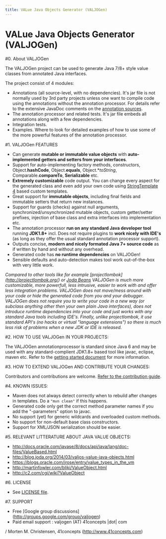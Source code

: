```yaml
---
title: VALue Java Objects Generator (VALJOGen)
---
```


VALue Java Objects Generator (VALJOGen)
=======================================

#0. About VALJOGen

The VALJOGen project can be used to generate Java 7/8+ style value classes from annotated Java interfaces.

The project consist of 4 modules:
- Annotations (all source-level, with no dependencies). It's jar file is not normally used by 3rd party projects unless one want to compile code using the annotations without the annotation processor. For details refer to the extensive JavaDoc comments on the [annotation sources](valjogen-annotations/src/main/java/com/fortyoneconcepts/valjogen/annotations).
- The annotation processor and related tests. It's jar file embeds all annotations along with a few dependencies.
- Integration tests.
- Examples. Where to look for detailed examples of how to use some of the more powerful features of the annotation processor.

#1. VALJOGen FEATURES

+ Can generate **mutable or immutable value objects** with **auto-implemented getters and setters from your interfaces**.
+ Support for auto-implementing factory methods, constructors, Object.**hashCode**, Object.**equals**, Object.**toString*, Comparable.**compareTo**, **Serializable** etc.
+ **Extremely customizable** code output. You can change every aspect for the generated class and even add your own code using [StringTemplate 4](http://www.stringtemplate.org) based custom templates.
+ Great support for **immutable objects**, including final fields and immutable setters that return new instances.
+ Support for guards (checks) against null arguments, synchronized/unsynchronized mutable objects, custom getter/setter prefixes, injection of base class and extra interfaces into implementation etc.
+ The annotation processor **run on any standard Java developer tool** running **JDK1.8+** incl. Does not require plugins to **work nicely with IDE's** (as long as they offer the usual standard annotation processor support).
+ Outputs concise, **modern and nicely formated Java 7+ source code** as if written by hand and without any overhead.
+ Generated code has **no runtime dependencies** on VALJOGen!
+ Sensible defaults and auto-detection makes tool work out-of-the-box with very little work.

*Compared to other tools like for example [projectlombok] (http://projectlombok.org/) or [Joda Beans](http://www.joda.org/joda-beans/) VALJOGen is much more customizable, more powerfull, less intrusive, easier to work with and offer less integration problems.
VALJOGen does not move/mess around with your code or hide the generated code from you and your debugger. VALJOGen does not require you to write your code in a new way (or subclass anything other then your own plain Java interfaces), does not introduce
runtime dependencies into your code and just works with any standard Java tools including IDE's. Finally, unlike projectlombok, it use standard API's (no hacks or virtual "language extensions") so there is much less risk of problems when a new JDK or IDE is released.*

#2. HOW TO USE VALJOGen IN YOUR PROJECTS:

The VALJOGen annotationprocessor is standard since Java 6 and may be used with any standard-complient JDK1.8+ based tool like javac, eclipse, maven etc. Refer to the [getting started document](GETSTARTED.md) for more information.

#3. HOW TO EXTEND VALJOGen AND CONTRIBUTE YOUR CHANGES:

Contributors and contributions are welcome. [Refer to the contribution guide](CONTRIBUTING.md).

#4. KNOWN ISSUES:
- Maven does not always detect correctly when to rebuild after changes in templates. Do a `"mvn clean"` if this happens.
- Generated code only get the correct method parameter names if you add the "-parameters" option to javac.
- No support (yet) for generic wildcards and overloaded custom methods.
- No support for non-default base class constructors.
- Support for XML/JSON serialization should be easier.

#5. RELEVANT LITTERATURE ABOUT JAVA VALUE OBJECTS:
- http://docs.oracle.com/javase/8/docs/api/java/lang/doc-files/ValueBased.html
- http://blog.joda.org/2014/03/valjos-value-java-objects.html
- https://blogs.oracle.com/jrose/entry/value_types_in_the_vm
- http://martinfowler.com/bliki/ValueObject.html
- http://c2.com/cgi/wiki?ValueObject

#6. LICENSE
- See [LICENSE file](./LICENSE).

#7. SUPPORT
- Free [Google group discussions] (http://groups.google.com/group/valjogen)
- Paid email support : valjogen (AT) 41concepts |dot| com

/ Morten M. Christensen, 41concepts (http://www.41concepts.com)